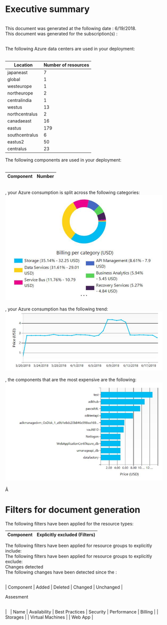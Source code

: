# Executive summary 
  
   
This document was generated at the following date : 6/19/2018.  
This document was generated for the subscription(s) :  

  
   
The following Azure data centers are used in your deployment:  
   

| Location | Number of resources |
| --- | --- |
| japaneast  | 7  |
| global  | 1  |
| westeurope  | 1  |
| northeurope  | 2  |
| centralindia  | 1  |
| westus  | 13  |
| northcentralus  | 2  |
| canadaeast  | 16  |
| eastus  | 179  |
| southcentralus  | 6  |
| eastus2  | 50  |
| centralus  | 23  |
  
The following components are used in your deployment:  
   

| Component | Number |
| --- | --- |
  
   
, your Azure consumption is split across the following categories:  
![Cloudockit](../assets/D657D117291445858F6BA47C66189828.png)   
, your Azure consumption has the following trend:  
![Cloudockit](../assets/892D019B7BEA4C0B84FF97D7C78B4026.png)   
, the components that are the most expensive are the following:  
![Cloudockit](../assets/F5DB2AD12DA44A1D90F97447F5C918E2.png)   
Â   
  

# Filters for document generation
  
The following filters have been applied for the resource types:  

| Component |  Explicitly excluded (Filters) |
| --- | --- |
  
The following filters have been applied for resource groups to explicitly include:   
The following filters have been applied for resource groups to explicitly exclude:   
Changes detected  
The following changes have been detected since the :  
   


| Component | Added | Deleted | Changed | Unchanged |
  
Assesment  
   


|   | Name | Availability | Best Practices | Security | Performance | Billing |
| Storages |
| Virtual Machines |
| Web App |
